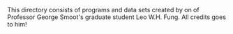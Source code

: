 This directory consists of programs and data sets created by on of Professor George Smoot's graduate student Leo W.H. Fung. All credits goes to him!
